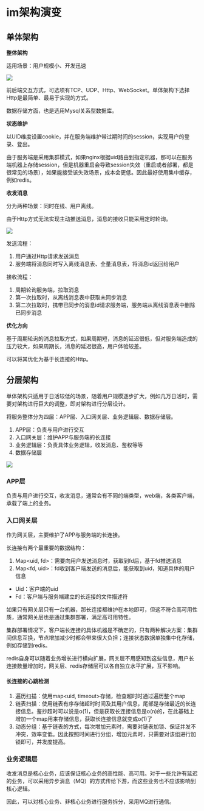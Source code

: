 # im架构演变

## 单体架构

**整体架构**

适用场景：用户规模小、开发迅速

![](http://minhy.top/image/im-%E5%8D%95%E4%BD%93%E6%9E%B6%E6%9E%84.drawio.png)

前后端交互方式，可选项有TCP、UDP、Http、WebSocket。单体架构下选择Http是最简单、最易于实现的方式。

数据存储方面，也是选用Mysql关系型数据库。

**状态维护**

以UID维度设置cookie，并在服务端维护带过期时间的session，实现用户的登录、登出。

由于服务端是采用集群模式，如果nginx根据uid路由到指定机器，那可以在服务端机器上存储session，但是机器重启会导致session失效（重启或者部署，都是很常见的场景），如果能接受该失效场景，成本会更低。因此最好使用集中缓存，例如redis。

**收发消息**

分为两种场景：同时在线、用户离线。

由于Http方式无法实现主动推送消息，消息的接收只能采用定时轮询。

![](http://minhy.top/image/im-%E5%8D%95%E4%BD%93%E6%94%B6%E5%8F%91%E6%B6%88%E6%81%AF.drawio.png)

发送流程：

1. 用户通过Http请求发送消息
2. 服务端将消息同时写入离线消息表、全量消息表，将消息id返回给用户

接收流程：

1. 周期轮询服务端，拉取消息
2. 第一次拉取时，从离线消息表中获取未同步消息
3. 第二次拉取时，携带已同步的消息id请求服务端，服务端从离线消息表中删除已同步消息

**优化方向**

基于周期轮询的消息拉取方式，如果周期短，消息的延迟很低，但对服务端造成的压力较大，如果周期长，消息的延迟很高，用户体验较差。

可以将其优化为基于长连接的Http。

## 分层架构

单体架构只适用于日活较低的场景，随着用户规模逐步扩大，例如几万日活时，需要对架构进行巨大的调整，即对架构进行分层设计。

将服务整体分为四层：APP层、入口网关层、业务逻辑层、数据存储层。

1. APP层：负责与用户进行交互
2. 入口网关层：维护APP与服务端的长连接
3. 业务逻辑层：负责具体业务逻辑，收发消息、鉴权等等
4. 数据存储层

![](http://minhy.top/image/im-%E5%88%86%E5%B1%82%E6%9E%B6%E6%9E%84%E6%95%B4%E4%BD%93%E5%9B%BE.drawio.png)

### APP层

负责与用户进行交互，收发消息，通常会有不同的端类型，web端，各类客户端，承载了端上的业务。

### 入口网关层

作为网关层，主要维护了APP与服务端的长连接。

长连接有两个最重要的数据结构：

1. Map<uid, fd>：需要向用户发送消息时，获取到fd后，基于fd推送消息
2. Map<fd, uid>：fd收到客户端发送的消息后，能获取到uid，知道具体的用户信息

- Uid：客户端的uid
- Fd：客户端与服务端建立的长连接的文件描述符

如果只有网关层只有一台机器，那长连接都维护在本地即可，但这不符合高可用性质，通常网关层也是通过集群部署，满足高可用特性。

集群部署情况下，客户端长连接的具体机器是不确定的，只有两种解决方案：集群间信息互换，节点增加减少时都会带来很大负担；连接状态数据单独集中化存储，例如存储到redis。

redis自身可以随着业务增长进行横向扩展，网关层不用感知到这些信息，用户长连接数量增加时，网关层、redis存储层可以各自独立水平扩展，互不影响。

#### 长连接的心跳检测

1. 遍历扫描：使用map<uid, timeout>存储，检查超时时通过遍历整个map
2. 链表扫描：使用链表有序存储超时时间及其用户信息，尾部是存储最近的长连接信息。鉴抄超时可以说是o(1)，但是获取长连接信息是o(n)的，在此基础上增加一个map用来存储信息，获取长连接信息就变成o(1)了
3. 动态分组：基于链表的方式，每次增加元素时，需要对链表加锁、保证并发不冲突，效率变低。因此按照时间进行分组，增加元素时，只需要对该组进行加锁即可，并发度提高。

### 业务逻辑层

收发消息是核心业务，应该保证核心业务的高性能、高可用。对于一些允许有延迟的业务，可以采用异步消息（MQ）的方式传给下游，而这些业务也不应该影响到核心逻辑。

因此，可以对核心业务、非核心业务进行服务拆分，采用MQ进行通信。